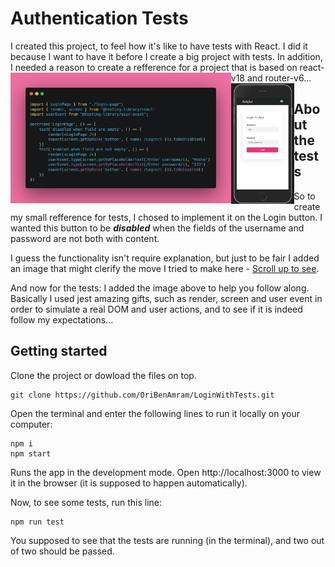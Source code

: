 ﻿
# Authentication Tests


I created this project, to feel how it's like to have tests with React. I did it because I want to have it before I create a big project with tests. In addition, I needed a reason to create a refference for a project that is based on react-v18 and router-v6...
<img src="src/assets/imgs/carbon2.png" width="70%" style="float: left"/><img src="src/assets/imgs/login-mobile.jpg" width="20%" style="float:left"/>

## About the tests
So to create my small refference for tests, I chosed to implement it on the Login button.
I wanted this button to be ***disabled*** when the fields of the username and password are not both with content.

I guess the functionality isn't require explanation, but just to be fair I added an image that might clerify the move I tried to make here - [Scroll up to see](#authentication-tests).

And now for the tests:
I added the image above to help you follow along.
Basically I used jest amazing gifts, such as render, screen and user event in order to simulate a real DOM and user actions, and to see if it is indeed follow my expectations...



## Getting started
Clone the project or dowload the files on top.
```
git clone https://github.com/OriBenAmram/LoginWithTests.git
```
Open the terminal and enter the following lines to run it locally on your computer:
```
npm i
npm start
```
Runs the app in the development mode. Open http://localhost:3000 to view it in the browser (it is supposed to happen automatically).

Now, to see some tests, run this line:
```
npm run test
```
You supposed to see that the tests are running (in the terminal), and two out of two should be passed. 
